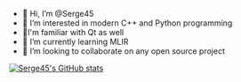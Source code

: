 - 👋 Hi, I’m @Serge45
- 👀 I’m interested in modern C++ and Python programming
- 👀I'm familiar with Qt as well
- 🌱 I’m currently learning MLIR
- 💞️ I’m looking to collaborate on any open source project

[![Serge45's GitHub stats](https://github-readme-stats.vercel.app/api?username=Serge45&show_icons=true&theme=radical)](https://github.com/anuraghazra/github-readme-stats)

<!---
Serge45/Serge45 is a ✨ special ✨ repository because its `README.md` (this file) appears on your GitHub profile.
You can click the Preview link to take a look at your changes.
--->
